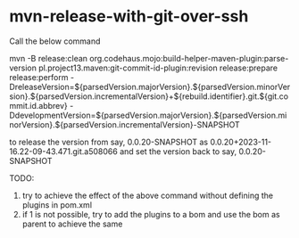 
# mvn-release-with-git-over-ssh



Call the below command

mvn -B release:clean org.codehaus.mojo:build-helper-maven-plugin:parse-version pl.project13.maven:git-commit-id-plugin:revision release:prepare release:perform -DreleaseVersion=\${parsedVersion.majorVersion}.\${parsedVersion.minorVersion}.\${parsedVersion.incrementalVersion}+\${rebuild.identifier}.git.\${git.commit.id.abbrev} -DdevelopmentVersion=\${parsedVersion.majorVersion}.\${parsedVersion.minorVersion}.\${parsedVersion.incrementalVersion}-SNAPSHOT

to release the version 
from say, 0.0.20-SNAPSHOT
as 0.0.20+2023-11-16.22-09-43.471.git.a508066
and set the version back 
to say, 0.0.20-SNAPSHOT

TODO:
1. try to achieve the effect of the above command without defining the plugins in pom.xml
2. if 1 is not possible, try to add the plugins to a bom and use the bom as parent to achieve the same
